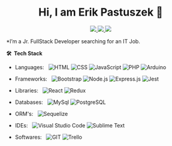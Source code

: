 <p align="center"> <h1 align="center"> Hi, I am Erik Pastuszek 👋</h1> </p>
<p align="center">
<a href="https:/www.linkedin.com/in/erikpastuszekdev/"><img src="https://img.shields.io/badge/LinkedIn-0077B5?style=for-the-badge&logo=linkedin&logoColor=white"/> </a>
<a href="https://www.codewars.com/users/Nikire"><img src="https://img.shields.io/badge/-CodeWars-121216?style=for-the-badge&logo=CodeWars&logoColor=red"/> </a>
<a href="mailto:erikpastuszek@gmail.com"><img src="https://img.shields.io/badge/Gmail-D14836?style=for-the-badge&logo=gmail&logoColor=white"/> </a>
</p>

*I’m a Jr. FullStack Developer searching for an IT Job.




**🛠 &nbsp;Tech Stack**

- Languages: &nbsp;
  ![HTML](https://img.shields.io/badge/-HTML-333333?style=flat&logo=HTML5)
  ![CSS](https://img.shields.io/badge/-CSS-333333?style=flat&logo=CSS3&logoColor=1572B6)
  ![JavaScript](https://img.shields.io/badge/-JavaScript-333333?style=flat&logo=javascript)
  ![PHP](https://img.shields.io/badge/-PHP-333333?style=flat&logo=PHP&logoColor=8993C1)
  ![Arduino](https://img.shields.io/badge/-Arduino-333333?style=flat&logo=Arduino)
  
- Frameworks: &nbsp;
  ![Bootstrap](https://img.shields.io/badge/-Bootstrap-333333?style=flat&logo=bootstrap&logoColor=563D7C)
  ![Node.js](https://img.shields.io/badge/-Node.js-333333?style=flat&logo=node.js)
  ![Express.js](https://img.shields.io/badge/-Express.js-333333?style=flat&logo=node.js)
  ![Jest](https://img.shields.io/badge/-Jest-333333?style=flat&logo=jest&logoColor=C14112)
  
- Libraries:  &nbsp;
  ![React](https://img.shields.io/badge/-React-333333?style=flat&logo=react)
  ![Redux](https://img.shields.io/badge/-Redux-333333?style=flat&logo=redux&logoColor=7649BB)


- Databases:  &nbsp;
  ![MySql](https://img.shields.io/badge/-MySql-333333?style=flat&logo=mysql)
  ![PostgreSQL](https://img.shields.io/badge/-PostgreSQL-333333?style=flat&logo=postgresql)

- ORM's:  &nbsp;
  ![Sequelize](https://img.shields.io/badge/-Sequelize-333333?style=flat&logo=sequelize)  

- IDEs: &nbsp;
  ![Visual Studio Code](https://img.shields.io/badge/-Visual%20Studio%20Code-333333?style=flat&logo=visual-studio-code&logoColor=007ACC)
  ![Sublime Text](https://img.shields.io/badge/-Sublime%20Text-333333?style=flat&logo=sublimetext)

- Softwares: &nbsp;
  ![GIT](https://img.shields.io/badge/-GIT-333333?style=flat&logo=git)
  ![Trello](https://img.shields.io/badge/-Trello-333333?style=flat&logo=trello&logoColor=0079BF)

<!--
Here are some ideas to get you started:

- 🔭 I’m currently working on ...
- 🌱 I’m currently learning ...
- 👯 I’m looking to collaborate on ...
- 🤔 I’m looking for help with ...
- 💬 Ask me about ...
- 📫 How to reach me: ...
- 😄 Pronouns: ...
- ⚡ Fun fact: ...
-->
